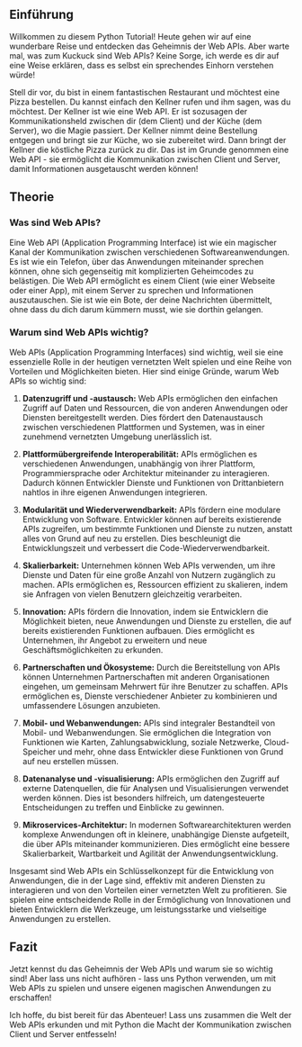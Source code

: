 ## Einführung
Willkommen zu diesem Python Tutorial! Heute gehen wir auf eine wunderbare Reise und entdecken das Geheimnis der Web APIs. Aber warte mal, was zum Kuckuck sind Web APIs? Keine Sorge, ich werde es dir auf eine Weise erklären, dass es selbst ein sprechendes Einhorn verstehen würde!

Stell dir vor, du bist in einem fantastischen Restaurant und möchtest eine Pizza bestellen. Du kannst einfach den Kellner rufen und ihm sagen, was du möchtest. Der Kellner ist wie eine Web API. Er ist sozusagen der Kommunikationsheld zwischen dir (dem Client) und der Küche (dem Server), wo die Magie passiert. Der Kellner nimmt deine Bestellung entgegen und bringt sie zur Küche, wo sie zubereitet wird. Dann bringt der Kellner die köstliche Pizza zurück zu dir. Das ist im Grunde genommen eine Web API - sie ermöglicht die Kommunikation zwischen Client und Server, damit Informationen ausgetauscht werden können!

## Theorie
### Was sind Web APIs?

Eine Web API (Application Programming Interface) ist wie ein magischer Kanal der Kommunikation zwischen verschiedenen Softwareanwendungen. Es ist wie ein Telefon, über das Anwendungen miteinander sprechen können, ohne sich gegenseitig mit komplizierten Geheimcodes zu belästigen. Die Web API ermöglicht es einem Client (wie einer Webseite oder einer App), mit einem Server zu sprechen und Informationen auszutauschen. Sie ist wie ein Bote, der deine Nachrichten übermittelt, ohne dass du dich darum kümmern musst, wie sie dorthin gelangen.

### Warum sind Web APIs wichtig?

Web APIs (Application Programming Interfaces) sind wichtig, weil sie eine essenzielle Rolle in der heutigen vernetzten Welt spielen und eine Reihe von Vorteilen und Möglichkeiten bieten. Hier sind einige Gründe, warum Web APIs so wichtig sind:

1. **Datenzugriff und -austausch:** Web APIs ermöglichen den einfachen Zugriff auf Daten und Ressourcen, die von anderen Anwendungen oder Diensten bereitgestellt werden. Dies fördert den Datenaustausch zwischen verschiedenen Plattformen und Systemen, was in einer zunehmend vernetzten Umgebung unerlässlich ist.

2. **Plattformübergreifende Interoperabilität:** APIs ermöglichen es verschiedenen Anwendungen, unabhängig von ihrer Plattform, Programmiersprache oder Architektur miteinander zu interagieren. Dadurch können Entwickler Dienste und Funktionen von Drittanbietern nahtlos in ihre eigenen Anwendungen integrieren.

3. **Modularität und Wiederverwendbarkeit:** APIs fördern eine modulare Entwicklung von Software. Entwickler können auf bereits existierende APIs zugreifen, um bestimmte Funktionen und Dienste zu nutzen, anstatt alles von Grund auf neu zu erstellen. Dies beschleunigt die Entwicklungszeit und verbessert die Code-Wiederverwendbarkeit.

4. **Skalierbarkeit:** Unternehmen können Web APIs verwenden, um ihre Dienste und Daten für eine große Anzahl von Nutzern zugänglich zu machen. APIs ermöglichen es, Ressourcen effizient zu skalieren, indem sie Anfragen von vielen Benutzern gleichzeitig verarbeiten.

5. **Innovation:** APIs fördern die Innovation, indem sie Entwicklern die Möglichkeit bieten, neue Anwendungen und Dienste zu erstellen, die auf bereits existierenden Funktionen aufbauen. Dies ermöglicht es Unternehmen, ihr Angebot zu erweitern und neue Geschäftsmöglichkeiten zu erkunden.

6. **Partnerschaften und Ökosysteme:** Durch die Bereitstellung von APIs können Unternehmen Partnerschaften mit anderen Organisationen eingehen, um gemeinsam Mehrwert für ihre Benutzer zu schaffen. APIs ermöglichen es, Dienste verschiedener Anbieter zu kombinieren und umfassendere Lösungen anzubieten.

7. **Mobil- und Webanwendungen:** APIs sind integraler Bestandteil von Mobil- und Webanwendungen. Sie ermöglichen die Integration von Funktionen wie Karten, Zahlungsabwicklung, soziale Netzwerke, Cloud-Speicher und mehr, ohne dass Entwickler diese Funktionen von Grund auf neu erstellen müssen.

8. **Datenanalyse und -visualisierung:** APIs ermöglichen den Zugriff auf externe Datenquellen, die für Analysen und Visualisierungen verwendet werden können. Dies ist besonders hilfreich, um datengesteuerte Entscheidungen zu treffen und Einblicke zu gewinnen.

9. **Mikroservices-Architektur:** In modernen Softwarearchitekturen werden komplexe Anwendungen oft in kleinere, unabhängige Dienste aufgeteilt, die über APIs miteinander kommunizieren. Dies ermöglicht eine bessere Skalierbarkeit, Wartbarkeit und Agilität der Anwendungsentwicklung.

Insgesamt sind Web APIs ein Schlüsselkonzept für die Entwicklung von Anwendungen, die in der Lage sind, effektiv mit anderen Diensten zu interagieren und von den Vorteilen einer vernetzten Welt zu profitieren. Sie spielen eine entscheidende Rolle in der Ermöglichung von Innovationen und bieten Entwicklern die Werkzeuge, um leistungsstarke und vielseitige Anwendungen zu erstellen.

## Fazit

Jetzt kennst du das Geheimnis der Web APIs und warum sie so wichtig sind! Aber lass uns nicht aufhören - lass uns Python verwenden, um mit Web APIs zu spielen und unsere eigenen magischen Anwendungen zu erschaffen!

Ich hoffe, du bist bereit für das Abenteuer! Lass uns zusammen die Welt der Web APIs erkunden und mit Python die Macht der Kommunikation zwischen Client und Server entfesseln!

